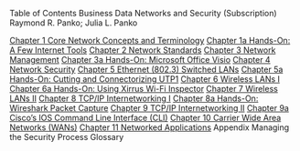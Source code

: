 
Table of Contents
Business Data Networks and Security (Subscription)
Raymond R. Panko; Julia L. Panko

[Chapter 1 Core Network Concepts and Terminology](ch1.md)
[Chapter 1a Hands-On: A Few Internet Tools](ch1a.md)
[Chapter 2 Network Standards](ch2.md)
[Chapter 3 Network Management](ch3.md)
[Chapter 3a Hands-On: Microsoft Office Visio](ch3a.md)
[Chapter 4 Network Security](ch4.md)
[Chapter 5 Ethernet (802.3) Switched LANs](ch5.md)
[Chapter 5a Hands-On: Cutting and Connectorizing UTP1](ch5a.md)
[Chapter 6 Wireless LANs I](ch6.md)
[Chapter 6a Hands-On: Using Xirrus Wi-Fi Inspector](ch6a.md)
[Chapter 7 Wireless LANs II](ch7.md)
[Chapter 8 TCP/IP Internetworking I](ch8.md)
[Chapter 8a Hands-On: Wireshark Packet Capture](ch8a.md)
[Chapter 9 TCP/IP Internetworking II](ch9.md)
[Chapter 9a Cisco’s IOS Command Line Interface (CLI)](ch9a.md)
[Chapter 10 Carrier Wide Area Networks (WANs)](ch10.md)
[Chapter 11 Networked Applications](ch11.md)
Appendix Managing the Security Process
Glossary
